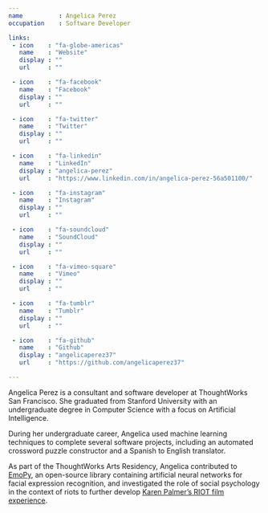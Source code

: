 ```yaml
---
name          : Angelica Perez
occupation    : Software Developer

links:
 - icon    : "fa-globe-americas"
   name    : "Website"
   display : ""
   url     : ""

 - icon    : "fa-facebook"
   name    : "Facebook"
   display : ""
   url     : ""

 - icon    : "fa-twitter"
   name    : "Twitter"
   display : ""
   url     : ""

 - icon    : "fa-linkedin"
   name    : "LinkedIn"
   display : "angelica-perez"
   url     : "https://www.linkedin.com/in/angelica-perez-56a501100/"

 - icon    : "fa-instagram"
   name    : "Instagram"
   display : ""
   url     : ""

 - icon    : "fa-soundcloud"
   name    : "SoundCloud"
   display : ""
   url     : ""

 - icon    : "fa-vimeo-square"
   name    : "Vimeo"
   display : ""
   url     : ""

 - icon    : "fa-tumblr"
   name    : "Tumblr"
   display : ""
   url     : ""

 - icon    : "fa-github"
   name    : "Github"
   display : "angelicaperez37"
   url     : "https://github.com/angelicaperez37"

---
```

Angelica Perez is a consultant and software developer at ThoughtWorks San Francisco. She graduated from Stanford University with an undergraduate degree in Computer Science with a focus on Artificial Intelligence.

During her undergraduate career, Angelica used machine learning techniques to complete several software projects, including an automated crossword puzzle constructor and a Spanish to English translator.

As part of the ThoughtWorks Arts Residency, Angelica contributed to [EmoPy](https://github.com/thoughtworksarts/EmoPy), an open-source library containing artificial neural networks for facial expression recognition, and investigated the role of social psychology in the context of riots to further develop [Karen Palmer’s RIOT film experience](/projects/riot/).